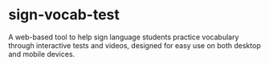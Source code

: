 # sign-vocab-test
A web-based tool to help sign language students practice vocabulary through interactive tests and videos, designed for easy use on both desktop and mobile devices.
